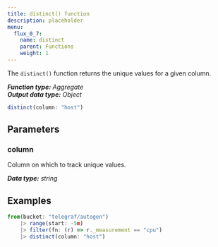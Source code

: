 ```yaml
---
title: distinct() function
description: placeholder
menu:
  flux_0_7:
    name: distinct
    parent: Functions
    weight: 1
---
```


The `distinct()` function returns the unique values for a given column.

_**Function type:** Aggregate_  
_**Output data type:** Object_

```js
distinct(column: "host")
```

## Parameters

### column
Column on which to track unique values.

_**Data type:** string_

## Examples
```js
from(bucket: "telegraf/autogen")
	|> range(start: -5m)
	|> filter(fn: (r) => r._measurement == "cpu")
	|> distinct(column: "host")
```
